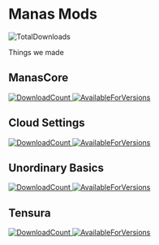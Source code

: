 # Manas Mods
![TotalDownloads](https://cf.way2muchnoise.eu/author/full_ManasMods_total%20downloads.svg)

Things we made
## ManasCore
[![DownloadCount](https://cf.way2muchnoise.eu/full_619025_downloads.svg) ![AvailableForVersions](https://cf.way2muchnoise.eu/versions/619025.svg)](https://www.curseforge.com/minecraft/mc-mods/manascore)

## Cloud Settings
[![DownloadCount](https://cf.way2muchnoise.eu/full_622165_downloads.svg) ![AvailableForVersions](https://cf.way2muchnoise.eu/versions/622165.svg)](https://www.curseforge.com/minecraft/mc-mods/cloudsettings)

## Unordinary Basics
[![DownloadCount](https://cf.way2muchnoise.eu/full_620821_downloads.svg) ![AvailableForVersions](https://cf.way2muchnoise.eu/versions/620821.svg)](https://www.curseforge.com/minecraft/mc-mods/unordinary-basics)

## Tensura
[![DownloadCount](https://cf.way2muchnoise.eu/full_643695_downloads.svg) ![AvailableForVersions](https://cf.way2muchnoise.eu/versions/643695.svg)](https://www.curseforge.com/minecraft/mc-mods/tensura-reincarnated)
